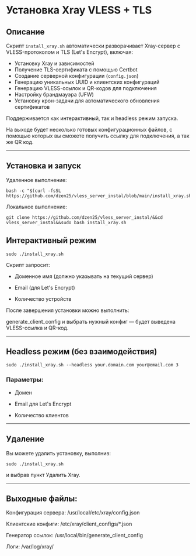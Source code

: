 # Установка Xray VLESS + TLS

## Описание

Скрипт `install_xray.sh` автоматически разворачивает Xray-сервер с VLESS-протоколом и TLS (Let's Encrypt), включая:

- Установку Xray и зависимостей
- Получение TLS-сертификата с помощью Certbot
- Создание серверной конфигурации (`config.json`)
- Генерацию уникальных UUID и клиентских конфигураций
- Генерацию VLESS-ссылок и QR-кодов для подключения
- Настройку брандмауэра (UFW)
- Установку крон-задачи для автоматического обновления сертификатов

Поддерживается как интерактивный, так и headless режим запуска.

На выходе будет несколько готовых конфигурационных файлов, с помощью которых вы сможете получить ссылку для подключения, а так же QR код.

---

## Установка и запуск
Удаленное выполнение:
```
bash -c "$(curl -fsSL https://github.com/dzen25/vless_server_instal/blob/main/install_xray.sh)"
```
Локальное выполнение:
```
git clone https://github.com/dzen25/vless_server_instal/&&cd vless_server_instal&&sudo bash install_xray.sh
```

## Интерактивный режим

```
sudo ./install_xray.sh
```

Скрипт запросит:

- Доменное имя (должно указывать на текущий сервер)

- Email (для Let's Encrypt)

- Количество устройств


После завершения установки можно выполнить:

generate_client_config и выбрать нужный конфиг — будет выведена VLESS-ссылка и QR-код.

---

## Headless режим (без взаимодействия)
```
sudo ./install_xray.sh --headless your.domain.com your@email.com 3
```

### Параметры:

- Домен

- Email для Let's Encrypt

- Количество клиентов

---

## Удаление

Вы можете удалить установку, выполнив:

```
sudo ./install_xray.sh
```
и выбрав пункт Удалить Xray.

---

## Выходные файлы:

Конфигурация сервера: /usr/local/etc/xray/config.json

Клиентские конфиги: /etc/xray/client_configs/*.json

Генератор ссылок: /usr/local/bin/generate_client_config

Логи: /var/log/xray/

